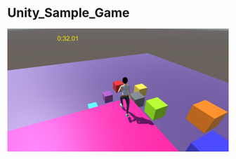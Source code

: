 # Unity_Sample_Game


![game_screen](https://github.com/Adas0/Unity_Sample_Game/blob/master/unity_game_screen.PNG)


